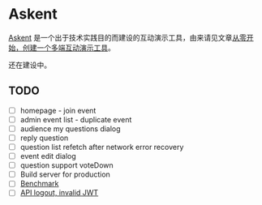 # Askent

[Askent](https://github.com/BerlinChan/askent/) 是一个出于技术实践目的而建设的互动演示工具，由来请见文章[从零开始，创建一个多端互动演示工具](https://www.berlinchan.com/2019/12/create-presentation-tool-from-scratch)。

还在建设中。

## TODO

- [ ] homepage - join event
- [ ] admin event list - duplicate event
- [ ] audience my questions dialog
- [ ] reply question
- [ ] question list refetch after network error recovery
- [ ] event edit dialog
- [ ] question support voteDown
- [ ] Build server for production
- [ ] [Benchmark](https://github.com/benawad/node-graphql-benchmarks)
- [ ] [API logout, invalid JWT](https://www.npmjs.com/package/express-jwt)
